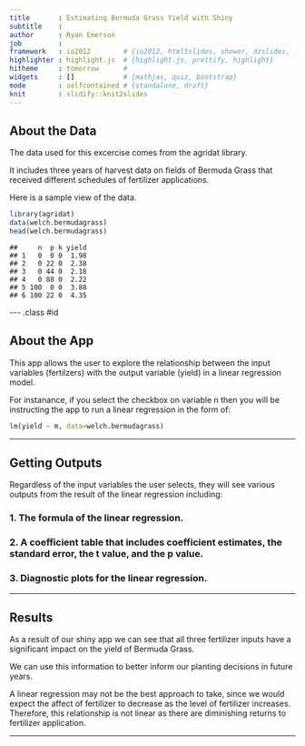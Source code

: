 ```yaml
---
title       : Estimating Bermuda Grass Yield with Shiny
subtitle    : 
author      : Ryan Emerson
job         : 
framework   : io2012        # {io2012, html5slides, shower, dzslides, ...}
highlighter : highlight.js  # {highlight.js, prettify, highlight}
hitheme     : tomorrow      # 
widgets     : []            # {mathjax, quiz, bootstrap}
mode        : selfcontained # {standalone, draft}
knit        : slidify::knit2slides
---
```


## About the Data

The data used for this excercise comes from the agridat library.

It includes three years of harvest data on fields of Bermuda Grass that received different schedules of fertilizer applications.

Here is a sample view of the data.


```r
library(agridat)
data(welch.bermudagrass)
head(welch.bermudagrass)
```

```
##     n  p k yield
## 1   0  0 0  1.98
## 2   0 22 0  2.38
## 3   0 44 0  2.18
## 4   0 88 0  2.22
## 5 100  0 0  3.88
## 6 100 22 0  4.35
```

--- .class #id 

## About the App

This app allows the user to explore the relationship between the input variables (fertilzers) with the output variable (yield) in a linear regression model.

For instanance, if you select the checkbox on variable n then you will be instructing the app to run a linear regression in the form of:


```r
lm(yield ~ m, data=welch.bermudagrass)
```

---

## Getting Outputs

Regardless of the input variables the user selects, they will see various outputs from the result of the linear regression including:

### 1. The formula of the linear regression.
### 2. A coefficient table that includes coefficient estimates, the standard error, the t value, and the p value.
### 3. Diagnostic plots for the linear regression.

---

## Results

As a result of our shiny app we can see that all three fertilizer inputs have a significant impact on the yield of Bermuda Grass.

We can use this information to better inform our planting decisions in future years.

A linear regression may not be the best approach to take, since we would expect the affect of fertilizer to decrease as the level of fertilizer increases. Therefore, this relationship is not linear as there are diminishing returns to fertilizer application.

---
